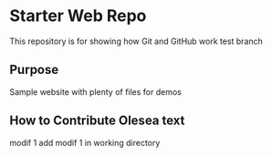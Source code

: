 # Starter Web Repo

This repository is for showing how Git and GitHub work
test branch

## Purpose

Sample website with plenty of files for demos

## How to Contribute Olesea text
modif 1  add
modif 1 in working directory
